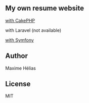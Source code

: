 ## My own resume website

[with CakePHP](https://github.com/maxhelias/maximehelias.com/tree/cakephp)

with Laravel (not available)

[with Symfony](https://github.com/maxhelias/maximehelias.com/tree/symfony)

## Author

Maxime Hélias

## License

MIT
